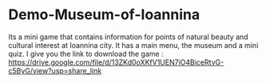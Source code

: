 # Demo-Museum-of-Ioannina
Its a mini game that contains information for points of natural beauty and cultural interest at Ioannina city. It has a main menu, the museum and a mini quiz.
I give you the link to download the game : https://drive.google.com/file/d/13ZKd0oXKfV1UEN7iO4BiceRtvG-c5ByG/view?usp=share_link
